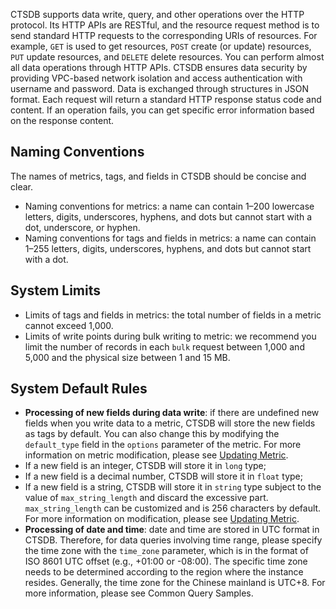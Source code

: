 
CTSDB supports data write, query, and other operations over the HTTP protocol. Its HTTP APIs are RESTful, and the resource request method is to send standard HTTP requests to the corresponding URIs of resources. For example, `GET` is used to get resources, `POST` create (or update) resources, `PUT` update resources, and `DELETE` delete resources. You can perform almost all data operations through HTTP APIs. CTSDB ensures data security by providing VPC-based network isolation and access authentication with username and password. Data is exchanged through structures in JSON format. Each request will return a standard HTTP response status code and content. If an operation fails, you can get specific error information based on the response content.

## Naming Conventions 
The names of metrics, tags, and fields in CTSDB should be concise and clear.
- Naming conventions for metrics: a name can contain 1–200 lowercase letters, digits, underscores, hyphens, and dots but cannot start with a dot, underscore, or hyphen.
- Naming conventions for tags and fields in metrics: a name can contain 1–255 letters, digits, underscores, hyphens, and dots but cannot start with a dot.

## System Limits 
- Limits of tags and fields in metrics: the total number of fields in a metric cannot exceed 1,000.
- Limits of write points during bulk writing to metric: we recommend you limit the number of records in each `bulk` request between 1,000 and 5,000 and the physical size between 1 and 15 MB.

## System Default Rules 
- **Processing of new fields during data write**: if there are undefined new fields when you write data to a metric, CTSDB will store the new fields as tags by default. You can also change this by modifying the `default_type` field in the `options` parameter of the metric. For more information on metric modification, please see [Updating Metric](https://intl.cloud.tencent.com/document/product/1100/40907).
 - If a new field is an integer, CTSDB will store it in `long` type;
 - If a new field is a decimal number, CTSDB will store it in `float` type;
 - If a new field is a string, CTSDB will store it in `string` type subject to the value of `max_string_length` and discard the excessive part. `max_string_length` can be customized and is 256 characters by default. For more information on modification, please see [Updating Metric](https://intl.cloud.tencent.com/document/product/1100/40907).
- **Processing of date and time**: date and time are stored in UTC format in CTSDB. Therefore, for data queries involving time range, please specify the time zone with the `time_zone` parameter, which is in the format of ISO 8601 UTC offset (e.g., +01:00 or -08:00). The specific time zone needs to be determined according to the region where the instance resides. Generally, the time zone for the Chinese mainland is UTC+8. For more information, please see Common Query Samples.

